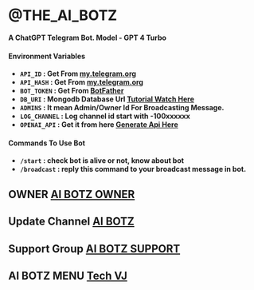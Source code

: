 # @THE_AI_BOTZ

**A ChatGPT Telegram Bot. Model - GPT 4 Turbo**

#### Environment Variables

- <b>`API_ID` : Get From [my.telegram.org](https://my.telegram.org)
- `API_HASH` : Get From [my.telegram.org](https://my.telegram.org)
- `BOT_TOKEN` : Get From [BotFather](https://telegram.me/BotFather)
- `DB_URI` : Mongodb Database Url [Tutorial Watch Here](https://youtu.be/I36_OTWvT2w)
- `ADMINS` : It mean Admin/Owner Id For Broadcasting Message.
- `LOG_CHANNEL` : Log channel id start with -100xxxxxx
- `OPENAI_API` : Get it from here [Generate Api Here](https://platform.openai.com/account/api-keys)</b>

#### Commands To Use Bot
- <b>`/start` : check bot is alive or not, know about bot
- `/broadcast` : reply this command to your broadcast message in bot.</b>

## OWNER [AI BOTZ OWNER](https://t.me/Ai_botz_owner_bot)

## Update Channel [AI BOTZ](https://t.em/the_ai_botz)

## Support Group [AI BOTZ SUPPORT](https://t.me/AI_BOTZ_SUPPORT)

## AI BOTZ MENU [Tech VJ](https://t.me/ai_botz_menu_bot)
